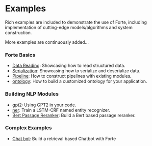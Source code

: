 # Examples #

Rich examples are included to demonstrate the use of Forte, including implementation of cutting-edge models/algorithms 
and system construction.

More examples are continuously added...

### Forte Basics ###
* [Data Reading](https://github.com/asyml/forte/tree/master/examples/wiki_parser): Showcasing how to read structured data. 
* [Serialization](https://github.com/asyml/forte/tree/master/examples/serialization): Showcasing how to serialize and deserialize data. 
* [Pipeline](https://github.com/asyml/forte/tree/master/examples/pipelines): How to construct pipelines with existing modules.
* [ontology](https://github.com/asyml/forte/tree/master/examples/ontology): How to build a customized ontology for your application. 

### Building NLP Modules ###
* [gpt2](https://github.com/asyml/forte/tree/master/examples/gpt2): Using GPT2 in your code.
* [ner](https://github.com/asyml/forte/tree/master/examples/ner): Train a LSTM-CRF named entity recognizer. 
* [Bert Passage Reranker](https://github.com/asyml/forte/tree/master/examples/passage_reranker): Build a Bert based passage reranker.

### Complex Examples ###
* [Chat bot](https://github.com/asyml/forte/tree/master/examples/chatbot): Build a retrieval based Chatbot with Forte
